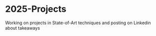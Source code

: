 # 2025-Projects
Working on projects in State-of-Art techniques and posting on Linkedin about takeaways

